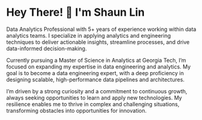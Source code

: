 # Hey There! 👋 I'm Shaun Lin

Data Analytics Professional with 5+ years of experience working within data analytics teams. I specialize in applying analytics and engineering techniques to deliver actionable insights, streamline processes, and drive data-informed decision-making.

Currently pursuing a Master of Science in Analytics at Georgia Tech, I’m focused on expanding my expertise in data engineering and analytics. My goal is to become a data engineering expert, with a deep proficiency in designing scalable, high-performance data pipelines and architectures.

I’m driven by a strong curiosity and a commitment to continuous growth, always seeking opportunities to learn and apply new technologies. My resilience enables me to thrive in complex and challenging situations, transforming obstacles into opportunities for innovation.

